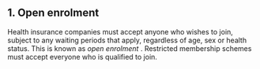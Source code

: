 ##  **1\. Open enrolment**

Health insurance companies must accept anyone who wishes to join, subject to
any waiting periods that apply, regardless of age, sex or health status. This
is known as _open enrolment_ . Restricted membership schemes must accept
everyone who is qualified to join.
